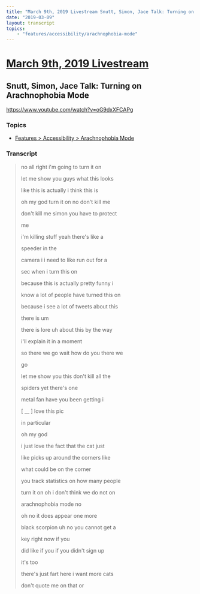 ```yaml
---
title: "March 9th, 2019 Livestream Snutt, Simon, Jace Talk: Turning on Arachnophobia Mode"
date: "2019-03-09"
layout: transcript
topics:
    - "features/accessibility/arachnophobia-mode"
---
```

# [March 9th, 2019 Livestream](../2019-03-09.md)
## Snutt, Simon, Jace Talk: Turning on Arachnophobia Mode
https://www.youtube.com/watch?v=oG9dxXFCAPg

### Topics
* [Features > Accessibility > Arachnophobia Mode](../topics/features/accessibility/arachnophobia-mode.md)

### Transcript

> no all right i'm going to turn it on
> 
> let me show you guys what this looks
> 
> like this is actually i think this is
> 
> oh my god turn it on no don't kill me
> 
> don't kill me simon you have to protect
> 
> me
> 
> i'm killing stuff yeah there's like a
> 
> speeder in the
> 
> camera i i need to like run out for a
> 
> sec when i turn this on
> 
> because this is actually pretty funny i
> 
> know a lot of people have turned this on
> 
> because i see a lot of tweets about this
> 
> there is um
> 
> there is lore uh about this by the way
> 
> i'll explain it in a moment
> 
> so there we go wait how do you there we
> 
> go
> 
> let me show you this don't kill all the
> 
> spiders yet there's one
> 
> metal fan have you been getting i
> 
> [ __ ] love this pic
> 
> in particular
> 
> oh my god
> 
> i just love the fact that the cat just
> 
> like picks up around the corners like
> 
> what could be on the corner
> 
> you track statistics on how many people
> 
> turn it on oh i don't think we do not on
> 
> arachnophobia mode no
> 
> oh no it does appear one more
> 
> black scorpion uh no you cannot get a
> 
> key right now if you
> 
> did like if you if you didn't sign up
> 
> it's too
> 
> there's just fart here i want more cats
> 
> don't quote me on that or
> 
